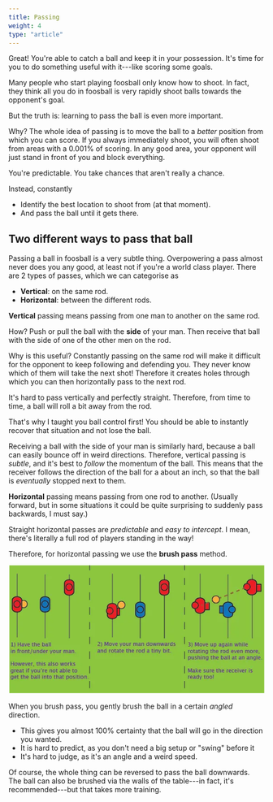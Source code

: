 ```yaml
---
title: Passing
weight: 4
type: "article"
---
```


Great! You're able to catch a ball and keep it in your possession. It's time for you to do something useful with it---like scoring some goals. 

Many people who start playing foosball only know how to shoot. In fact, they think all you do in foosball is very rapidly shoot balls towards the opponent's goal. 

But the truth is: learning to pass the ball is even more important. 

Why? The whole idea of passing is to move the ball to a _better_ position from which you can score. If you always immediately shoot, you will often shoot from areas with a 0.001% of scoring. In any good area, your opponent will just stand in front of you and block everything. 

You're predictable. You take chances that aren't really a chance.

Instead, constantly

* Identify the best location to shoot from (at that moment).
* And pass the ball until it gets there.

## Two different ways to pass that ball

Passing a ball in foosball is a very subtle thing. Overpowering a pass almost never does you any good, at least not if you're a world class player. There are 2 types of passes, which we can categorise as

* **Vertical**: on the same rod.
* **Horizontal**: between the different rods.

**Vertical** passing means passing from one man to another on the same rod. 

How? Push or pull the ball with the **side** of your man. Then receive that ball with the side of one of the other men on the rod. 

Why is this useful? Constantly passing on the same rod will make it difficult for the opponent to keep following and defending you. They never know which of them will take the next shot! Therefore it creates holes through which you can then horizontally pass to the next rod.

It's hard to pass vertically and perfectly straight. Therefore, from time to time, a ball will roll a bit away from the rod. 

That's why I taught you ball control first! You should be able to instantly recover that situation and not lose the ball.

Receiving a ball with the side of your man is similarly hard, because a ball can easily bounce off in weird directions. Therefore, vertical passing is _subtle_, and it's best to _follow_ the momentum of the ball. This means that the receiver follows the direction of the ball for a about an inch, so that the ball is _eventually_ stopped next to them.

**Horizontal** passing means passing from one rod to another. (Usually forward, but in some situations it could be quite surprising to suddenly pass backwards, I must say.) 

Straight horizontal passes are _predictable_ and _easy to intercept_. I mean, there's literally a full rod of players standing in the way!

Therefore, for horizontal passing we use the **brush pass** method.

![The brush pass method, explaied.](Foosball03.webp)

When you brush pass, you gently brush the ball in a certain _angled_ direction. 

* This gives you almost 100% certainty that the ball will go in the direction you wanted.
* It is hard to predict, as you don't need a big setup or "swing" before it
* It's hard to judge, as it's an angle and a weird speed.

Of course, the whole thing can be reversed to pass the ball downwards. The ball can also be brushed via the walls of the table---in fact, it's recommended---but that takes more training.